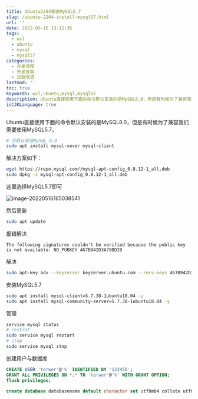 ```yaml
---
title: Ubuntu2204安装MySQL5_7
slug: /ubuntu-2204-install-mysql57.html
url: ''
date: 2022-05-16 13:12:35
tags:
  - wsl
  - ubuntu
  - mysql
  - mysql57
categories:
  - 开发流程
  - 开发效率
  - 过程改进
lastmod: ''
toc: true
keywords: wsl,ubuntu,mysql,mysql57
description: Ubuntu直接使用下面的命令默认安装的是MySQL8.0，但是有时候为了兼容我们需要使用MySQL5.7。
isCJKLanguage: true
---
```

Ubuntu直接使用下面的命令默认安装的是MySQL8.0，但是有时候为了兼容我们需要使用MySQL5.7。

```bash
# 会默认安装MySQL 8.0
sudo apt install mysql-sever mysql-client
```

解决方案如下：

```bash
wget https://repo.mysql.com//mysql-apt-config_0.8.12-1_all.deb
sudo dpkg -i mysql-apt-config_0.8.12-1_all.deb
```

这里选择MySQL5.7即可

![image-20220516165038541](https://cdn.jsdelivr.net/gh/terwer/upload@main/img/image-20220516165038541.png)

然后更新

```bash
sudo apt update
```

报错解决

```
The following signatures couldn't be verified because the public key is not available: NO_PUBKEY 467B942D3A79BD29
```

解决

```bash
sudo apt-key adv --keyserver keyserver.ubuntu.com --recv-keys 467B942D3A79BD29
```

安装MySQL5.7

```bash
sudo apt install mysql-client=5.7.38-1ubuntu18.04 -y
sudo apt install mysql-community-server=5.7.38-1ubuntu18.04 -y
```

管理

```bash
service mysql status
# restrat
sudo service mysql restart
# stop
sudo service mysql stop
```

创建用户与数据库

```sql
CREATE USER 'terwer'@'%' IDENTIFIED BY '123456';
GRANT ALL PRIVILEGES ON *.* TO 'terwer'@'%' WITH GRANT OPTION;
flush privileges;

create database databasename default character set utf8mb4 collate utf8mb4_general_ci;
```
